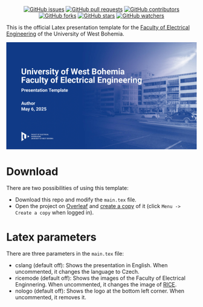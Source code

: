 <p align="center">
  <a href="https://github.com/sadda/uwb-fee-template/issues"><img src="https://img.shields.io/github/issues/sadda/uwb-fee-template" alt="GitHub issues"></a>
  <a href="https://github.com/sadda/uwb-fee-template/pulls"><img src="https://img.shields.io/github/issues-pr/sadda/uwb-fee-template" alt="GitHub pull requests"></a>
  <a href="https://github.com/sadda/uwb-fee-template/graphs/contributors"><img src="https://img.shields.io/github/contributors/sadda/uwb-fee-template" alt="GitHub contributors"></a>
  <a href="https://github.com/sadda/uwb-fee-template/network/members"><img src="https://img.shields.io/github/forks/sadda/uwb-fee-template" alt="GitHub forks"></a>
  <a href="https://github.com/sadda/uwb-fee-template/stargazers"><img src="https://img.shields.io/github/stars/sadda/uwb-fee-template" alt="GitHub stars"></a>
  <a href="https://github.com/sadda/uwb-fee-template/watchers"><img src="https://img.shields.io/github/watchers/sadda/uwb-fee-template" alt="GitHub watchers"></a>
</p>

This is the official Latex presentation template for the [Faculty of Electrical Engineering](https://www.fel.zcu.cz/en/) of the University of West Bohemia.

![](docs/resources/title_page.png)

# Download

There are two possibilities of using this template:

- Download this repo and modify the `main.tex` file.
- Open the project on [Overleaf](https://www.overleaf.com/read/mqszxcxvgjcj#620afc) and [create a copy](https://www.overleaf.com/learn/how-to/Copying_a_project) of it (click `Menu -> Create a copy` when logged in).

# Latex parameters

There are three parameters in the `main.tex` file:

- cslang (default off): Shows the presentation in English. When uncommented, it changes the language to Czech.
- ricemode (default off): Shows the images of the Faculty of Electrical Enginnering. When uncommented, it changes the image of [RICE](https://www.rice.zcu.cz/en/).
- nologo (default off): Shows the logo at the bottom left corner. When uncommented, it removes it.